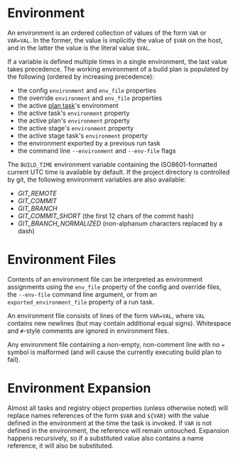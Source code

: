 # Environment

An environment is an ordered collection of values of the form `VAR` or `VAR=VAL`. In the former, the value is implicitly the value of `$VAR` on the host, and in the latter the value is the literal value `$VAL`.

If a variable is defined multiple times in a single environment, the last value takes precedence. The working environment of a build plan is populated by the following (ordered by increasing precedence):

- the config `environment` and `env_file` properties
- the override `environment` and `env_file` properties
- the active [plan task](https://github.com/efritz/ij/blob/master/docs/tasks.md#user-content-plan-task-environment)'s environment
- the active task's `environment` property
- the active plan's `environment` property
- the active stage's `environment` property
- the active stage task's `environment` property
- the environment exported by a previous run task
- the command line `--environment` and `--env-file` flags

The `BUILD_TIME` environment variable containing the ISO8601-formatted current UTC time is available by default. If the project directory is controlled by git, the following environment variables are also available:

- *GIT_REMOTE*
- *GIT_COMMIT*
- *GIT_BRANCH*
- *GIT_COMMIT_SHORT* (the first 12 chars of the commit hash)
- *GIT_BRANCH_NORMALIZED* (non-alphanum characters replaced by a dash)

# Environment Files

Contents of an environment file can be interpreted as environment assignments using the `env_file` property of the config and override files, the `--env-file` command line argument, or from an `exported_environment_file` property of a run task.

An environment file consists of lines of the form `VAR=VAL`, where `VAL` contains new newlines (but may contain additional equal signs). Whitespace and `#`-style comments are ignored in environment files.

Any environment file containing a non-empty, non-comment line with no `=` symbol is malformed (and will cause the currently executing build plan to fail).

# Environment Expansion

Almost all tasks and registry object properties (unless otherwise noted) will replace names references of the form `$VAR` and `${VAR}` with the value defined in the environment at the time the task is invoked. If `VAR` is not defined in the environment, the reference will remain untouched. Expansion happens recursively, so if a substituted value also contains a name reference, it will also be substituted.
